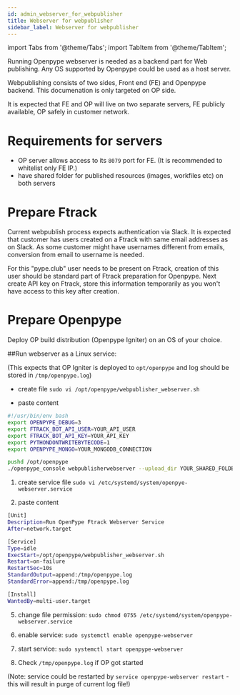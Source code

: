 ```yaml
---
id: admin_webserver_for_webpublisher
title: Webserver for webpublisher
sidebar_label: Webserver for webpublisher
---
```


import Tabs from '@theme/Tabs';
import TabItem from '@theme/TabItem';

Running Openpype webserver is needed as a backend part for Web publishing. 
Any OS supported by Openpype could be used as a host server.

Webpublishing consists of two sides, Front end (FE) and Openpype backend. This documenation is only targeted on OP side.

It is expected that FE and OP will live on two separate servers, FE publicly available, OP safely in customer network.

# Requirements for servers
- OP server allows access to its `8079` port for FE. (It is recommended to whitelist only FE IP.)
- have shared folder for published resources (images, workfiles etc) on both servers

# Prepare Ftrack
Current webpublish process expects authentication via Slack. It is expected that customer has users created on a Ftrack
with same email addresses as on Slack. As some customer might have usernames different from emails, conversion from email to username is needed.

For this "pype.club" user needs to be present on Ftrack, creation of this user should be standard part of Ftrack preparation for Openpype.
Next create API key on Ftrack, store this information temporarily as you won't have access to this key after creation.


# Prepare Openpype

Deploy OP build distribution (Openpype Igniter) on an OS of your choice.

##Run webserver as a Linux service:

(This expects that OP Igniter is deployed to `opt/openpype` and log should be stored in `/tmp/openpype.log`)

- create file `sudo vi /opt/openpype/webpublisher_webserver.sh`

- paste content
```sh
#!/usr/bin/env bash
export OPENPYPE_DEBUG=3
export FTRACK_BOT_API_USER=YOUR_API_USER
export FTRACK_BOT_API_KEY=YOUR_API_KEY
export PYTHONDONTWRITEBYTECODE=1
export OPENPYPE_MONGO=YOUR_MONGODB_CONNECTION

pushd /opt/openpype
./openpype_console webpublisherwebserver --upload_dir YOUR_SHARED_FOLDER_ON_HOST  --executable /opt/openpype/openpype_console  --host YOUR_HOST_IP --port YOUR_HOST_PORT > /tmp/openpype.log 2>&1
```

1. create service file `sudo vi /etc/systemd/system/openpye-webserver.service`

2. paste content
```sh
[Unit]
Description=Run OpenPype Ftrack Webserver Service
After=network.target

[Service]
Type=idle
ExecStart=/opt/openpype/webpublisher_webserver.sh
Restart=on-failure
RestartSec=10s
StandardOutput=append:/tmp/openpype.log
StandardError=append:/tmp/openpype.log

[Install]
WantedBy=multi-user.target
```

5.  change file permission:
    `sudo chmod 0755 /etc/systemd/system/openpype-webserver.service`

6.  enable service:
    `sudo systemctl enable openpype-webserver`

7.  start service:
    `sudo systemctl start openpype-webserver`
    
8. Check `/tmp/openpype.log` if OP got started

(Note: service could be restarted by `service openpype-webserver restart` - this will result in purge of current log file!)